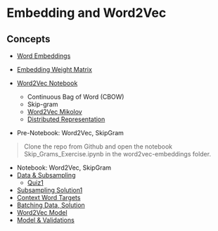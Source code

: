 # Embedding and Word2Vec

## Concepts

* [Word Embeddings](https://www.youtube.com/watch?v=ZsLhh1mly9k)

* [Embedding Weight Matrix](https://www.youtube.com/watch?time_continue=4&v=KVCcG5v8fi0)

* [Word2Vec Notebook](https://www.youtube.com/watch?v=4cWzv3YiF_w)
	* Continuous Bag of Word (CBOW)
	* Skip-gram
	* [Word2Vec Mikolov](https://s3.amazonaws.com/video.udacity-data.com/topher/2018/October/5bc56d28_word2vec-mikolov/word2vec-mikolov.pdf)
	* [Distributed Representation](https://s3.amazonaws.com/video.udacity-data.com/topher/2018/October/5bc56da8_distributed-representations-mikolov2/distributed-representations-mikolov2.pdf)
* Pre-Notebook: Word2Vec, SkipGram
> Clone the repo from Github and open the notebook Skip_Grams_Exercise.ipynb in the word2vec-embeddings folder.
 * Notebook: Word2Vec, SkipGram
 * [Data & Subsampling](https://www.youtube.com/watch?time_continue=4&v=7SJXv2BQzZA)
 	* [Quiz1](images/quiz1.png)
 * [Subsampling Solution1](https://www.youtube.com/watch?v=YXruURuFD7g)
 * [Context Word Targets](https://www.youtube.com/watch?v=DJN9MzD7ctY)
 * [Batching Data, Solution](https://www.youtube.com/watch?time_continue=12&v=nu2rjLzt1HI)
 * [Word2Vec Model](https://www.youtube.com/watch?v=7BEYWhym8lI)
 * [Model & Validations](https://www.youtube.com/watch?time_continue=1&v=GKDCq8J76tM)
